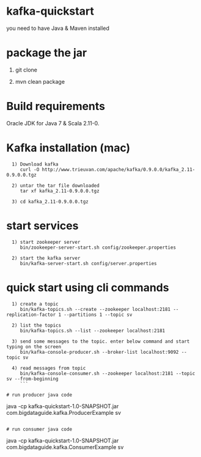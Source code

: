 # kafka-quickstart

you need to have Java & Maven installed

# package the jar

  1) git clone

  2) mvn clean package

# Build requirements

Oracle JDK for Java 7 & Scala 2.11-0.

# Kafka installation (mac)

```
  1) Download kafka
     curl -O http://www.trieuvan.com/apache/kafka/0.9.0.0/kafka_2.11-0.9.0.0.tgz

  2) untar the tar file downloaded
     tar xf kafka_2.11-0.9.0.0.tgz

  3) cd kafka_2.11-0.9.0.0.tgz
   ```

# start services

```
  1) start zookeeper server
     bin/zookeeper-server-start.sh config/zookeeper.properties

  2) start the kafka server
     bin/kafka-server-start.sh config/server.properties
```

# quick start using cli commands

```
  1) create a topic 
     bin/kafka-topics.sh --create --zookeeper localhost:2181 --replication-factor 1 --partitions 1 --topic sv

  2) list the topics
     bin/kafka-topics.sh --list --zookeeper localhost:2181

  3) send some messages to the topic. enter below command and start typing on the screen
     bin/kafka-console-producer.sh --broker-list localhost:9092 --topic sv

  4) read messages from topic
     bin/kafka-console-consumer.sh --zookeeper localhost:2181 --topic sv --from-beginning
     ```

# run producer java code

```
java -cp kafka-quickstart-1.0-SNAPSHOT.jar com.bigdataguide.kafka.ProducerExample sv
```

# run consumer java code

```
java -cp kafka-quickstart-1.0-SNAPSHOT.jar com.bigdataguide.kafka.ConsumerExample sv
```
